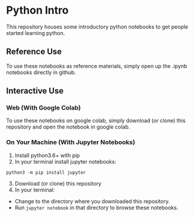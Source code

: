 # Python Intro

This repository houses some introductory python notebooks to get people started learning python.

## Reference Use

To use these notebooks as reference materials, simply open up the .ipynb notebooks directly in github.

## Interactive Use

### Web (With Google Colab)
To use these notebooks on google colab, simply download (or clone) this repository and open the notebook in google colab.

### On Your Machine (With Jupyter Notebooks)

1. Install python3.6+ with pip
2. In your terminal install jupyter notebooks:
  ```
  python3 -m pip install jupyter
  ```
3. Download (or clone) this repository
4. In your terminal:
  - Change to the directory where you downloaded this repository.
  - Run `jupyter notebook` in that directory to browse these notebooks.
